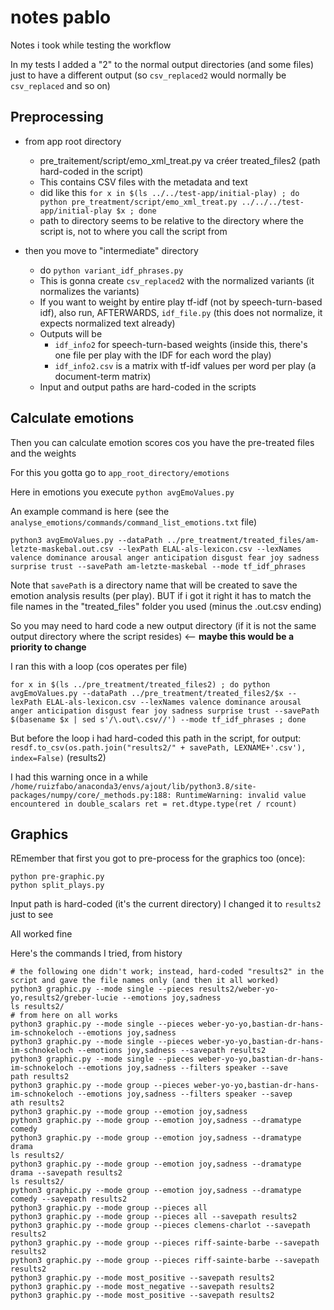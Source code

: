 # notes pablo

Notes i took while testing the workflow

In my tests I added a "2" to the normal output directories (and some files) just to have a different output (so `csv_replaced2` would normally be `csv_replaced` and so on)

## Preprocessing

 - from app root directory
	- pre_traitement/script/emo_xml_treat.py va créer treated_files2 (path hard-coded in the script)
	- This contains CSV files with the metadata and text
	- did like this `for x in $(ls ../../test-app/initial-play) ; do python pre_treatment/script/emo_xml_treat.py ../../../test-app/initial-play $x ; done`
	- path to directory seems to be relative to the directory where the script is, not to where you call the script from

 - then you move to "intermediate" directory 
	- do `python variant_idf_phrases.py` 
	- This is gonna create `csv_replaced2` with the normalized variants (it normalizes the variants)
	- If you want to weight by entire play tf-idf (not by speech-turn-based idf), also run, AFTERWARDS, `idf_file.py` (this does not normalize, it expects normalized text already)
	- Outputs will be
		- `idf_info2` for speech-turn-based weights (inside this, there's one file per play with the IDF for each word the play)
		- `idf_info2.csv` is a matrix with tf-idf values per word per play (a document-term matrix)
	- Input and output paths are hard-coded in the scripts

## Calculate emotions

Then you can calculate emotion scores cos you have the pre-treated files and the weights

For this you gotta go to `app_root_directory/emotions`

Here in emotions you execute `python avgEmoValues.py`

An example command is here (see the `analyse_emotions/commands/command_list_emotions.txt` file)

```shell
python3 avgEmoValues.py --dataPath ../pre_treatment/treated_files/am-letzte-maskebal.out.csv --lexPath ELAL-als-lexicon.csv --lexNames valence dominance arousal anger anticipation disgust fear joy sadness surprise trust --savePath am-letzte-maskebal --mode tf_idf_phrases
```

Note that `savePath` is a directory name that will be created to save the emotion analysis results (per play). BUT if i got it right it has to match the file names in the "treated_files" folder you used (minus the .out.csv ending)

So you may need to hard code a new output directory (if it is not the same output directory where the script resides) <-- **maybe this would be a priority to change**

I ran this with a loop (cos operates per file) 

```shell
for x in $(ls ../pre_treatment/treated_files2) ; do python avgEmoValues.py --dataPath ../pre_treatment/treated_files2/$x --lexPath ELAL-als-lexicon.csv --lexNames valence dominance arousal anger anticipation disgust fear joy sadness surprise trust --savePath $(basename $x | sed s'/\.out\.csv//') --mode tf_idf_phrases ; done
```

But before the loop i had hard-coded this path in the script, for output: `resdf.to_csv(os.path.join("results2/" + savePath, LEXNAME+'.csv'), index=False)` (results2)

I had this warning once in a while `/home/ruizfabo/anaconda3/envs/ajout/lib/python3.8/site-packages/numpy/core/_methods.py:188: RuntimeWarning: invalid value encountered in double_scalars
  ret = ret.dtype.type(ret / rcount)`


## Graphics

REmember that first you got to pre-process for the graphics too (once):

```
python pre-graphic.py 
python split_plays.py
```

Input path is hard-coded (it's the current directory)
I changed it to `results2` just to see

All worked fine

Here's the commands I tried, from history

```
# the following one didn't work; instead, hard-coded "results2" in the script and gave the file names only (and then it all worked) 
python3 graphic.py --mode single --pieces results2/weber-yo-yo,results2/greber-lucie --emotions joy,sadness
ls results2/
# from here on all works
python3 graphic.py --mode single --pieces weber-yo-yo,bastian-dr-hans-im-schnokeloch --emotions joy,sadness
python3 graphic.py --mode single --pieces weber-yo-yo,bastian-dr-hans-im-schnokeloch --emotions joy,sadness --savepath results2
python3 graphic.py --mode single --pieces weber-yo-yo,bastian-dr-hans-im-schnokeloch --emotions joy,sadness --filters speaker --save
path results2
python3 graphic.py --mode group --pieces weber-yo-yo,bastian-dr-hans-im-schnokeloch --emotions joy,sadness --filters speaker --savep
ath results2
python3 graphic.py --mode group --emotion joy,sadness
python3 graphic.py --mode group --emotion joy,sadness --dramatype comedy
python3 graphic.py --mode group --emotion joy,sadness --dramatype drama
ls results2/
python3 graphic.py --mode group --emotion joy,sadness --dramatype drama --savepath results2
ls results2/
python3 graphic.py --mode group --emotion joy,sadness --dramatype comedy --savepath results2
python3 graphic.py --mode group --pieces all
python3 graphic.py --mode group --pieces all --savepath results2
python3 graphic.py --mode group --pieces clemens-charlot --savepath results2
python3 graphic.py --mode group --pieces riff-sainte-barbe --savepath results2
python3 graphic.py --mode group --pieces riff-sainte-barbe --savepath results2
python3 graphic.py --mode most_positive --savepath results2
python3 graphic.py --mode most_negative --savepath results2
python3 graphic.py --mode most_positive --savepath results2

```